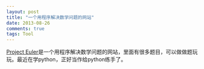 ```yaml
---
layout: post
title: "一个用程序解决数学问题的网站"
date: 2013-08-26
comments: true
tags: Tool
---
```

<p><a href="http://projecteuler.net/">Project Euler</a>是一个用程序解决数学问题的网站，里面有很多题目，可以做做题玩玩。最近在学python，正好当作给python练手了。</p>
